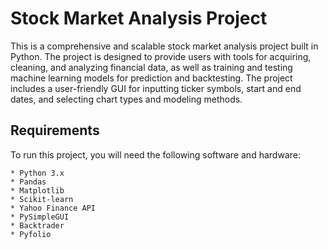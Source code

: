 # Stock Market Analysis Project
This is a comprehensive and scalable stock market analysis project built in Python. The project is designed to provide users with tools for acquiring, cleaning, and analyzing financial data, as well as training and testing machine learning models for prediction and backtesting. The project includes a user-friendly GUI for inputting ticker symbols, start and end dates, and selecting chart types and modeling methods.
## Requirements
To run this project, you will need the following software and hardware:

    * Python 3.x
    * Pandas
    * Matplotlib
    * Scikit-learn
    * Yahoo Finance API
    * PySimpleGUI
    * Backtrader
    * Pyfolio